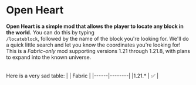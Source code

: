 # Open Heart

**Open Heart is a simple mod that allows the player to locate any block in the world.** You can do this by typing<br /> `/locateblock`, followed by the name of the block you're looking for. We'll do a quick little search and let you know the coordinates you're looking for!
<br />This is a *Fabric-only* mod supporting versions 1.21 through 1.21.8, with plans to expand into the known universe.
<br /><br /><br />
Here is a very sad table:
|      | Fabric |
|------|--------|
|1.21.* | ✅      |
